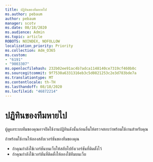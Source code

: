 ```yaml
---
title: ปฏิทินของทีมหายไป
ms.author: pebaum
author: pebaum
manager: scotv
ms.date: 08/18/2020
ms.audience: Admin
ms.topic: article
ROBOTS: NOINDEX, NOFOLLOW
localization_priority: Priority
ms.collection: Adm_O365
ms.custom:
- "6191"
- "9003307"
ms.openlocfilehash: 232b02ee91ac4b7adca1148140ce7319cf460b0c
ms.sourcegitcommit: 9f7530a6331316eb3c5d0821253c2e3d783bde7a
ms.translationtype: MT
ms.contentlocale: th-TH
ms.lasthandoff: 08/18/2020
ms.locfileid: "46872214"
---
```

# <a name="teams-calendar-is-missing"></a>ปฏิทินของทีมหายไป

ผู้ดูแลระบบทีมของคุณอาจปิดใช้งานปฏิทินดังนั้นก่อนอื่นให้ตรวจสอบว่าพร้อมใช้งานสำหรับคุณ

ถ้าพร้อมใช้งานให้ลองสลับเวอร์ชันของทีมของคุณ

- ถ้าคุณกำลังใช้เวอร์ชันบนเว็บให้สลับไปยังเวอร์ชันที่ติดตั้งไว้
- ถ้าคุณกำลังใช้เวอร์ชันที่ติดตั้งให้ลองใช้ทีมบนเว็บ